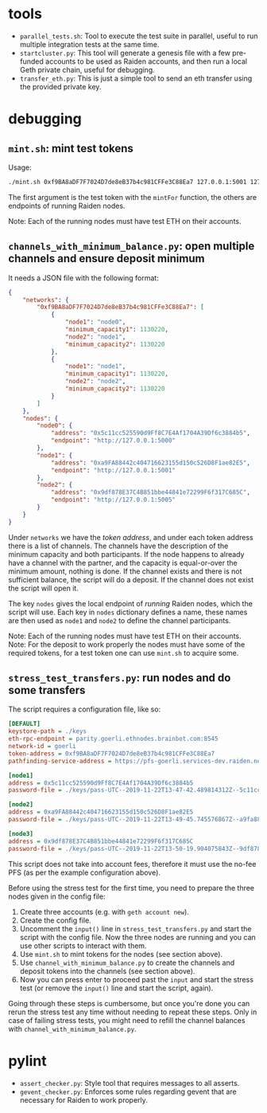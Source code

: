 # tools

- `parallel_tests.sh`: Tool to execute the test suite in parallel, useful to
  run multiple integration tests at the same time.
- `startcluster.py`: This tool will generate a genesis file with a few
  pre-funded accounts to be used as Raiden accounts, and then run a local
  Geth private chain, useful for debugging.
- `transfer_eth.py`: This is just a simple tool to send an eth transfer using
  the provided private key.

# debugging

## `mint.sh`: mint test tokens

Usage:
```sh
./mint.sh 0xf9BA8aDF7F7024D7de8eB37b4c981CFFe3C88Ea7 127.0.0.1:5001 127.0.0.1:5002 127.0.0.1:5000
```

The first argument is the test token with the `mintFor` function, the others
are endpoints of running Raiden nodes.

Note: Each of the running nodes must have test ETH on their accounts.

## `channels_with_minimum_balance.py`: open multiple channels and ensure deposit minimum

It needs a JSON file with the following format:

```json
{
    "networks": {
        "0xf9BA8aDF7F7024D7de8eB37b4c981CFFe3C88Ea7": [
            {
                "node1": "node0",
                "minimum_capacity1": 1130220,
                "node2": "node1",
                "minimum_capacity2": 1130220
            },
            {
                "node1": "node1",
                "minimum_capacity1": 1130220,
                "node2": "node2",
                "minimum_capacity2": 1130220
            }
        ]
    },
    "nodes": {
        "node0": {
            "address": "0x5c11cc525590d9Ff8C7E4Af1704A39Df6c3884b5",
            "endpoint": "http://127.0.0.1:5000"
        },
        "node1": {
            "address": "0xa9FA88442c404716623155d150c526D8F1ae82E5",
            "endpoint": "http://127.0.0.1:5001"
        },
        "node2": {
            "address": "0x9df878E37C4B851bbe44841e72299F6f317C685C",
            "endpoint": "http://127.0.0.1:5005"
        }
    }
}
```

Under `networks` we have the *token address*, and under each token address
there is a list of channels. The channels have the description of the minimum
capacity and both participants. If the node happens to already have a channel
with the partner, and the capacity is equal-or-over the minimum amount, nothing
is done. If the channel exists and there is not sufficient balance, the script
will do a deposit. If the channel does not exist the script will open it.

The key `nodes` gives the local endpoint of *running* Raiden nodes, which the
script will use. Each key in `nodes` dictionary defines a name, these names are
then used as `node1` and `node2` to define the channel participants.

Note: Each of the running nodes must have test ETH on their accounts.
Note: For the deposit to work properly the nodes must have some of the required
tokens, for a test token one can use `mint.sh` to acquire some.

## `stress_test_transfers.py`: run nodes and do some transfers
The script requires a configuration file, like so:

```ini
[DEFAULT]
keystore-path = ./keys
eth-rpc-endpoint = parity.goerli.ethnodes.brainbot.com:8545
network-id = goerli
token-address = 0xf9BA8aDF7F7024D7de8eB37b4c981CFFe3C88Ea7
pathfinding-service-address = https://pfs-goerli.services-dev.raiden.network 

[node1]
address = 0x5c11cc525590d9Ff8C7E4Af1704A39Df6c3884b5
password-file = ./keys/pass-UTC--2019-11-22T13-47-42.489814312Z--5c11cc525590d9ff8c7e4af1704a39df6c3884b5

[node2]
address = 0xa9FA88442c404716623155d150c526D8F1ae82E5
password-file = ./keys/pass-UTC--2019-11-22T13-49-45.745576867Z--a9fa88442c404716623155d150c526d8f1ae82e5

[node3]
address = 0x9df878E37C4B851bbe44841e72299F6f317C685C
password-file = ./keys/pass-UTC--2019-11-22T13-50-19.904075843Z--9df878e37c4b851bbe44841e72299f6f317c685c
```

This script does not take into account fees, therefore it must use the no-fee PFS
(as per the example configuration above).

Before using the stress test for the first time, you need to prepare the three nodes given in the config file:
1. Create three accounts (e.g. with `geth account new`).
2. Create the config file.
3. Uncomment the `input()` line in `stress_test_transfers.py` and start the script with the config file. Now the three nodes are running and you can use other scripts to interact with them.
4. Use `mint.sh` to mint tokens for the nodes (see section above).
5. Use `channel_with_minimum_balance.py` to create the channels and deposit tokens into the channels (see section above).
6. Now you can press enter to proceed past the `input` and start the stress test (or remove the `input()` line and start the script, again).

Going through these steps is cumbersome, but once you're done you can rerun the stress test any time without needing to repeat these steps. Only in case of failing stress tests, you might need to refill the channel balances with `channel_with_minimum_balance.py`.

# pylint

- `assert_checker.py`: Style tool that requires messages to all asserts.
- `gevent_checker.py`: Enforces some rules regarding gevent that are necessary
  for Raiden to work properly.
